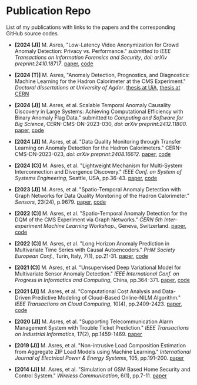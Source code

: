 # Publication Repo
List of my publications with links to the papers and the corresponding GitHub source codes.

+ **[2024 (J)]** M. Asres, "Low-Latency Video Anonymization for Crowd Anomaly Detection: Privacy vs. Performance." _submitted to IEEE Transactions on Information Forensics and Security_, _doi: arXiv preprint:2410.18717_. [paper](https://arxiv.org/abs/2410.18717), [code](https://github.com/muleina/LA3D)

+ **[2024 (T)]** M. Asres, "Anomaly Detection, Prognostics, and Diagnostics: Machine Learning for the Hadron Calorimeter at the CMS Experiment." _Doctoral dissertations at University of Agder_. [thesis at UiA](https://uia.brage.unit.no/uia-xmlui/handle/11250/3132002), [thesis at CERN](https://cds.cern.ch/record/2920461) 

+ **[2024 (J)]** M. Asres, et al. Scalable Temporal Anomaly Causality Discovery in Large Systems: Achieving Computational Efficiency with Binary Anomaly Flag Data." submitted to _Computing and Software for Big Science_, CERN-CMS-DN-2023-030, _doi: arXiv preprint:2412.11800_. [paper](https://arxiv.org/abs/2412.11800), [code](https://github.com/muleina/AnomalyCD)
        
+ **[2024 (J)]** M. Asres, et al. "Data Quality Monitoring through Transfer Learning on Anomaly Detection for the Hadron Calorimeters." CERN-CMS-DN-2023-023, _doi: arXiv preprint:2408.16612_. [paper](https://arxiv.org/abs/2408.16612), [code](https://github.com/muleina/CMS_HCAL_ML_OnlineDQM)

+ **[2024 (C)]** M. Asres, et al. "Lightweight Mechanism for Multi-System Interconnection and Divergence Discovery." _IEEE Conf. on System of Systems Engineering_, Seattle, USA, pp.36-43. [paper](https://ieeexplore.ieee.org/abstract/document/10620930), [code](https://github.com/muleina/LIDD)

+ **[2023 (J)]** M. Asres, et al. "Spatio-Temporal Anomaly Detection with Graph Networks for Data Quality Monitoring of the Hadron Calorimeter." _Sensors_, 23(24), p.9679. [paper](https://www.mdpi.com/1424-8220/23/24/9679), [code](https://github.com/muleina/CMS_HCAL_ML_OnlineDQM)

+ **[2022 (C)]** M. Asres, et al. "Spatio-Temporal Anomaly Detection for the DQM of the CMS Experiment via Graph Networks." _CERN 5th Inter-experiment Machine Learning Workshop._, Geneva, Switzerland. [paper](https://indico.cern.ch/event/1078970/contributions/4833337), [code](https://github.com/muleina/CMS_HCAL_ML_OnlineDQM)

+ **[2022 (C)]** M. Asres, et al. "Long Horizon Anomaly Prediction in Multivariate Time Series with Causal Autoencoders." _PHM Society European Conf._, Turin, Italy, 7(1), pp.21-31. [paper](https://papers.phmsociety.org/index.php/phme/article/view/3367), [code](https://gitlab.cern.ch/cmshcos/hcalweb/desmod)

+ **[2021 (C)]** M. Asres, et al. "Unsupervised Deep Variational Model for Multivariate Sensor Anomaly Detection." _IEEE International Conf. on Progress in Informatics and Computing_, China, pp.364-371. [paper](https://ieeexplore.ieee.org/abstract/document/9687034), [code](https://gitlab.cern.ch/cmshcos/hcalweb/desmod)

+ **[2021 (J)]** M. Asres, et al. "Computational Cost Analysis and Data-Driven Predictive Modeling of Cloud-Based Online-NILM Algorithm." _IEEE Transactions on Cloud Computing_, 10(4), pp.2409-2423. [paper](https://ieeexplore.ieee.org/abstract/document/9325000), [code](https://github.com/muleina/COMMIT-NILM)
  
+ **[2020 (J)]** M. Asres, et al. "Supporting Telecommunication Alarm Management System with Trouble Ticket Prediction." _IEEE Transactions on Industrial Informatics_, 17(2), pp.1459-1469. [paper](https://ieeexplore.ieee.org/abstract/document/9099427)
       
+ **[2019  (J)]** M. Asres, et al. "Non-intrusive Load Composition Estimation from Aggregate ZIP Load Models using Machine Learning." _International Journal of Electrical Power \& Energy Systems_, 105, pp.191-200. [paper](https://www.sciencedirect.com/science/article/pii/S0142061518301777)		

+ **[2014  (J)]** M. Asres, et al. "Simulation of GSM Based Home Security and Control System." _Wireless Communication_, 6(1), pp.7-11. [paper](https://www.ciitresearch.org/dl/index.php/wc/article/view/WC012014002)

